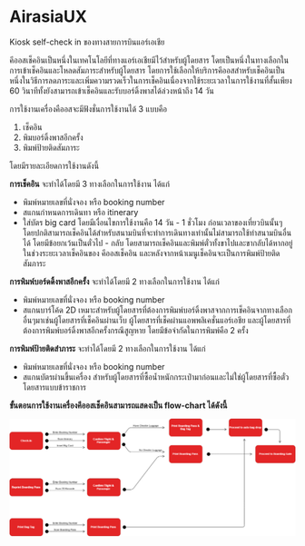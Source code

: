 # AirasiaUX
Kiosk self-check in ของทางสายการบินแอร์เอเชีย

คีออสเช็คอินเป็นหนึ่งในเทคโนโลยีที่ทางแอร์เอเชียมีไว้สำหรับผู้โดยสาร โดยเป็นหนึ่งในทางเลือกในการเข้าเช็คอินและโหลดสัมภาระสำหรับผู้โดยสาร โดยการใช้เลือกให้บริการคีออสสำหรับเช็คอินเป็นหนึ่งในวิธีการลดภาระและเพิ่มความรวดเร็วในการเช็คอินเนื่องจากใช้ระยะเวลาในการใช้งานที่สั้นเพียง 60 วินาทีทั้งยังสามารถเข้าเช็คอินและรับบอร์ดิ้งพาสได้ล่วงหน้าถึง 14 วัน

การใช้งานเครื่องคืออสจะมีฟังชั่นการใช้งานได้ 3 แบบคือ
1.	เช็คอิน
2.	พิมบอร์ดิ้งพาสอีกครั้ง
3.	พิมพ์ป้ายติดสัมภาระ

โดยมีรายละเอียดการใช้งานดังนี้

**การเช็คอิน**
จะทำได้โดยมี 3 ทางเลือกในการใช้งาน ได้แก่
-	พิมพ์หมายเลขที่นั่งจอง หรือ booking number
-	สแกนกำหนดการเดินทา หรือ itinerary
-	ใส่บัตร big card
โดยมีเงื่อนไขการใช้งานคือ 14 วัน - 1 ชั่วโมง ก่อนเวลาของเที่ยวบินนั้นๆ โดยปกติสามารถเช็คอินได้สำหรับสนามบินที่จะทำการเดินทางเท่านั้นไม่สามารถใช้ทำสนามบินอื่นได้ โดยมีข้อยกเว้นเป็นตั๋วไป - กลับ โดยสามารถเช็คอินและพิมพ์ตั๋วทั้งขาไปและขากลับได้หากอยู่ในช่วงระยะเวลาเช็คอินของ คีออสเช็คอิน และหลังจากหน้าเมนูเช็คอินจะเป็นการพิมพ์ป้ายติดสัมภาระ


**การพิมพ์บอร์ดดิ้งพาสอีกครั้ง**
จะทำได้โดยมี 2 ทางเลือกในการใช้งาน ได้แก่
-	พิมพ์หมายเลขที่นั่งจอง หรือ booking number
-	สแกนบาร์โค้ด 2D
เหมาะสำหรับผู้โดยสารที่ต้องการพิมพ์บอร์ดิ้งพาสจากการเช็คอินจากทางเลือกอื่นๆมาเช่นผู้โดยสารที่เช็คอินผ่านเว็บ ผู้โดยสารที่เช็คผ่านแอพพลิเคชั่นแอร์เอชีย และผู้โดยสารที่ต้องการพิมพ์บอร์ดิ้งพาสอีกครั้งกรณีสูญหาย โดยมีข้อจำกัดในการพิมพ์คือ 2 ครั้ง

**การพิมพ์ป้ายติดสำภาระ**
จะทำได้โดยมี 2 ทางเลือกในการใช้งาน ได้แก่
-	พิมพ์หมายเลขที่นั่งจอง หรือ booking number
-	สแกนบัตรผ่านขึ้นเครื่อง
สำหรับผู้โดยสารที่ซื้อน้ำหนักกระเป๋ามาก่อนและไม่ใช่ผู้โดยสารที่ซื้อตั๋วโดยสารแบบข้าราชการ

**ขั้นตอนการใช้งานเครื่องคีออสเช็คอินสามารถแสดงเป็น flow-chart ได้ดังนี้**

![alt text](https://raw.githubusercontent.com/platou18/AirasiaUX/master/Chart1.png)
